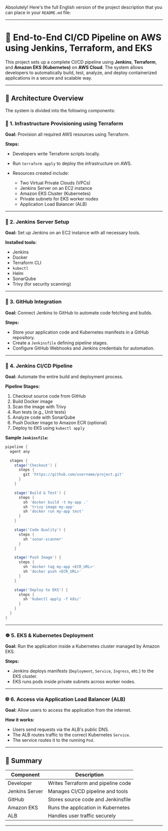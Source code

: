 Absolutely! Here's the full English version of the project description that you can place in your `README.md` file:

---

# 🚀 End-to-End CI/CD Pipeline on AWS using Jenkins, Terraform, and EKS

This project sets up a complete CI/CD pipeline using **Jenkins**, **Terraform**, and **Amazon EKS (Kubernetes)** on **AWS Cloud**. The system allows developers to automatically build, test, analyze, and deploy containerized applications in a secure and scalable way.

---

## 🧱 Architecture Overview

The system is divided into the following components:

### 🔨 1. Infrastructure Provisioning using Terraform

**Goal:**
Provision all required AWS resources using Terraform.

**Steps:**

* Developers write Terraform scripts locally.
* Run `terraform apply` to deploy the infrastructure on AWS.
* Resources created include:

  * Two Virtual Private Clouds (VPCs)
  * Jenkins Server on an EC2 instance
  * Amazon EKS Cluster (Kubernetes)
  * Private subnets for EKS worker nodes
  * Application Load Balancer (ALB)

---

### 🧰 2. Jenkins Server Setup

**Goal:**
Set up Jenkins on an EC2 instance with all necessary tools.

**Installed tools:**

* Jenkins
* Docker
* Terraform CLI
* `kubectl`
* Helm
* SonarQube
* Trivy (for security scanning)

---

### 🔗 3. GitHub Integration

**Goal:**
Connect Jenkins to GitHub to automate code fetching and builds.

**Steps:**

* Store your application code and Kubernetes manifests in a GitHub repository.
* Create a `Jenkinsfile` defining pipeline stages.
* Configure GitHub Webhooks and Jenkins credentials for automation.

---

### 🚀 4. Jenkins CI/CD Pipeline

**Goal:**
Automate the entire build and deployment process.

**Pipeline Stages:**

1. Checkout source code from GitHub
2. Build Docker image
3. Scan the image with Trivy
4. Run tests (e.g., Unit tests)
5. Analyze code with SonarQube
6. Push Docker image to Amazon ECR (optional)
7. Deploy to EKS using `kubectl apply`

**Sample `Jenkinsfile`:**

```groovy
pipeline {
  agent any

  stages {
    stage('Checkout') {
      steps {
        git 'https://github.com/username/project.git'
      }
    }

    stage('Build & Test') {
      steps {
        sh 'docker build -t my-app .'
        sh 'trivy image my-app'
        sh 'docker run my-app test'
      }
    }

    stage('Code Quality') {
      steps {
        sh 'sonar-scanner'
      }
    }

    stage('Push Image') {
      steps {
        sh 'docker tag my-app <ECR_URL>'
        sh 'docker push <ECR_URL>'
      }
    }

    stage('Deploy to EKS') {
      steps {
        sh 'kubectl apply -f k8s/'
      }
    }
  }
}
```

---

### ☸️ 5. EKS & Kubernetes Deployment

**Goal:**
Run the application inside a Kubernetes cluster managed by Amazon EKS.

**Steps:**

* Jenkins deploys manifests (`Deployment`, `Service`, `Ingress`, etc.) to the EKS cluster.
* EKS runs pods inside private subnets across worker nodes.

---

### 🌐 6. Access via Application Load Balancer (ALB)

**Goal:**
Allow users to access the application from the internet.

**How it works:**

* Users send requests via the ALB's public DNS.
* The ALB routes traffic to the correct Kubernetes `Service`.
* The service routes it to the running `Pod`.

---

## 🧠 Summary

| Component      | Description                        |
| -------------- | ---------------------------------- |
| Developer      | Writes Terraform and pipeline code |
| Jenkins Server | Manages CI/CD pipeline and tools   |
| GitHub         | Stores source code and Jenkinsfile |
| Amazon EKS     | Runs the application in Kubernetes |
| ALB            | Handles user traffic securely      |

---

